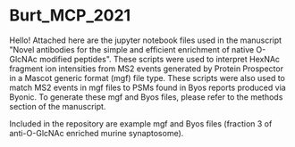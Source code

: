 # Burt_MCP_2021

Hello! Attached here are the jupyter notebook files used in the manuscript "Novel antibodies for the simple and efficient enrichment of native O-GlcNAc modified peptides". 
These scripts were used to interpret HexNAc fragment ion intensities from MS2 events generated by Protein Prospector in a Mascot generic format (mgf) file type.
These scripts were also used to match MS2 events in mgf files to PSMs found in Byos reports produced via Byonic.
To generate these mgf and Byos files, please refer to the methods section of the manuscript.

Included in the repository are example mgf and Byos files (fraction 3 of anti-O-GlcNAc enriched murine synaptosome). 
